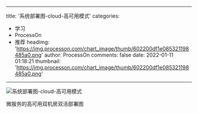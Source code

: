 
---
title: '系统部署图-cloud-高可用模式'
categories: 
 - 学习
 - ProcessOn
 - 推荐
headimg: 'https://img.processon.com/chart_image/thumb/602200df1e085321198485a0.png'
author: ProcessOn
comments: false
date: 2022-01-11 01:18:21
thumbnail: 'https://img.processon.com/chart_image/thumb/602200df1e085321198485a0.png'
---

<div>   
<img class="thumb" alt="系统部署图-cloud-高可用模式" src="https://img.processon.com/chart_image/thumb/602200df1e085321198485a0.png" referrerpolicy="no-referrer">
<p>微服务的高可用双机房双活部署图</p>  
</div>
            